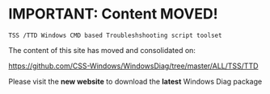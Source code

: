 # IMPORTANT: Content MOVED!
`TSS /TTD Windows CMD based Troubleshshooting script toolset`

The content of this site has moved and consolidated on:

https://github.com/CSS-Windows/WindowsDiag/tree/master/ALL/TSS/TTD

Please visit the **new website** to download the **latest** Windows Diag package
